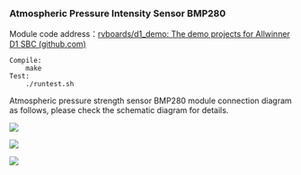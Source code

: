 ### Atmospheric Pressure Intensity Sensor BMP280

Module code address：[rvboards/d1_demo: The demo projects for Allwinner D1 SBC (github.com)](https://github.com/rvboards/d1_demo)

```
Compile:
    make
Test:
    ./runtest.sh
```

Atmospheric pressure strength sensor BMP280 module connection diagram as follows, please check the schematic diagram for details.

![](https://rvboards.org/rvboards/dasdu8syrbgvtzvhfj12f4d5/images_dir/1628589840/16.png)

![](https://rvboards.org/rvboards/dasdu8syrbgvtzvhfj12f4d5/images_dir/1628589886/17.png)

![](https://rvboards.org/rvboards/dasdu8syrbgvtzvhfj12f4d5/images_dir/1628589928/18.png)
